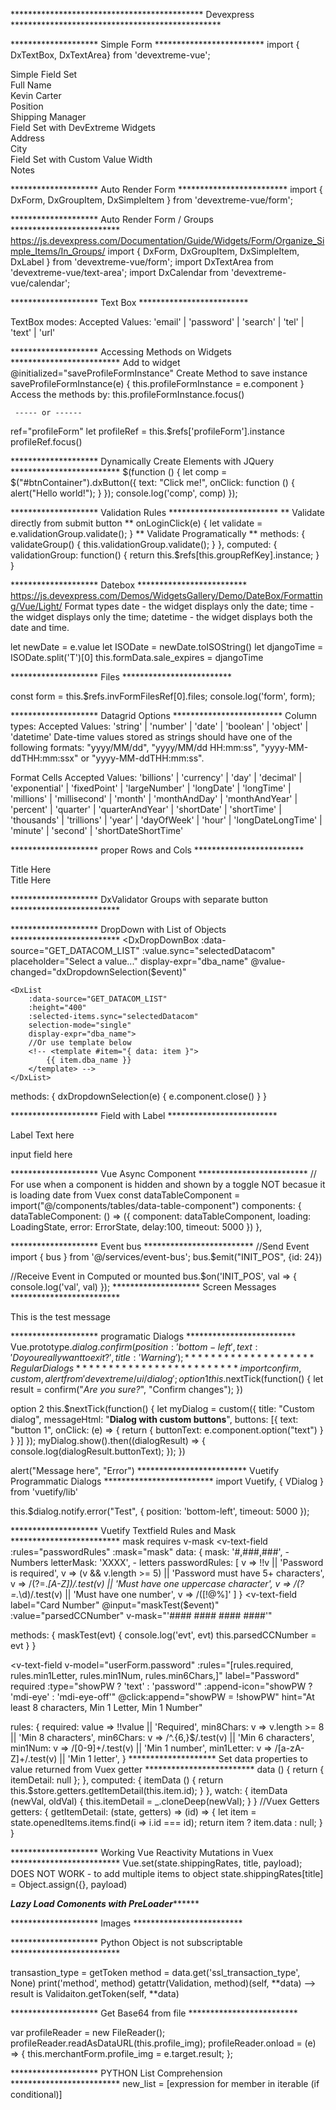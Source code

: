 ********************************************  Devexpress ************************************************

********************  Simple Form *************************
import { DxTextBox, DxTextArea} from 'devextreme-vue';
<div class="form">
	<div class="dx-fieldset">
		<div class="dx-fieldset-header">Simple Field Set</div>
		<div class="dx-field">
			<div class="dx-field-label">Full Name</div>
			<div class="dx-field-value-static">Kevin Carter</div>
		</div>
		<div class="dx-field">
			<div class="dx-field-label">Position</div>
		<div class="dx-field-value-static">Shipping Manager</div>
		</div>
	</div>
	<div class="dx-fieldset">
		<div class="dx-fieldset-header">Field Set with DevExtreme Widgets</div>
		<div class="dx-field">
			<div class="dx-field-label">Address</div>
			<DxTextBox class="dx-field-value" value="424 N Main St."/>
		</div>
		<div class="dx-field">
			<div class="dx-field-label">City</div>
			<DxTextBox class="dx-field-value" value="San Diego"/>
		</div>
	</div>
	<div class="dx-fieldset" id="notes-container">
		<div class="dx-fieldset-header">Field Set with Custom Value Width</div>
		<div class="dx-field">
			<div class="dx-field-label">Notes</div>
			<DxTextArea class="dx-field-value" :height="80" value="Kevin is our hard-working shipping manager and has been helping that department work like clockwork for 18 months. When not in the office, he is usually on the basketball court playing pick-up games."/>
		</div>
	</div>
</div>

********************  Auto Render Form *************************
import { DxForm, DxGroupItem, DxSimpleItem } from 'devextreme-vue/form';
<template>
	<div class="widget-container">
		<DxForm
			id="form"
			:form-data="formData"
			:read-only="readOnly"
			:show-colon-after-label="showColon"
			:label-location="labelLocation"
			:min-col-width="minColWidth"
			:col-count="colCount"
			:width="width"
		/>
	</div>
</template>

********************  Auto Render Form / Groups *************************
https://js.devexpress.com/Documentation/Guide/Widgets/Form/Organize_Simple_Items/In_Groups/
import { DxForm, DxGroupItem, DxSimpleItem, DxLabel } from 'devextreme-vue/form';
import DxTextArea from 'devextreme-vue/text-area';
import DxCalendar from 'devextreme-vue/calendar';

<template>
	<DxForm :form-data="employee">
		<DxGroupItem caption="Personal Data">
			<DxSimpleItem data-field="firstName" />
			<DxSimpleItem data-field="lastName" />
			<DxSimpleItem 
				data-field="birth_date"
				editor-type="dxCalendar"
				:editor-options="calendarOptions" />
		</DxGroupItem>
		<DxGroupItem caption="Contacts">
			<DxSimpleItem data-field="phone">
				<DxLabel text="Show the Phone Number" />
			</DXSimpleItem>
			<DxSimpleItem 
				data-field="description" 
				editor-type="dxTextArea"
				:editor-options="{ height: 90 }" />
		</DxGroupItem>
	</DxForm>
</template>
<script>
	data: () {
		return {
			const employee = {
			firstName: 'John',
			lastName: 'Heart',
			position: 'CEO',
			phone: '+1(213) 555-9392',
			email: 'jheart@dx-email.com'
			},
			calendarOptions: { value: new Date() },
			textAreaOptions: { placeholder: 'Add notes...' }
		}
	}
</script>

******************** Text Box *************************

TextBox modes:
Accepted Values: 'email' | 'password' | 'search' | 'tel' | 'text' | 'url'


******************** Accessing Methods on Widgets *************************
Add to widget
@initialized="saveProfileFormInstance"
Create Method to save instance
saveProfileFormInstance(e) {
	this.profileFormInstance = e.component
}
Access the methods by:  this.profileFormInstance.focus()

     ----- or ------

ref="profileForm"
let profileRef = this.$refs['profileForm'].instance
profileRef.focus()


******************** Dynamically Create Elements with JQuery  ************************* 
$(function () {
	let comp = $("#btnContainer").dxButton({
		text: "Click me!",
		onClick: function () {
				alert("Hello world!");
		}
	});
	console.log('comp', comp)
});

********************  Validation Rules *************************
<DxRequiredRule message="Email is required"/>
<DxEmailRule message="Email is invalid"/>
<DxAsyncRule
	:validation-callback="asyncValidation"
	message="Email is already registered"
/>
<DxCompareRule
	:comparison-target="passwordComparison"
	message="Password and Confirm Password do not match"
/>
<DxPatternRule
	:pattern="namePattern"
	message="Do not use digits in the Name"
/>
** Validate directly from submit button **
onLoginClick(e) {
	let validate = e.validationGroup.validate();
}
** Validate Programatically **
 methods: {
	validateGroup() {
		this.validationGroup.validate();
	}
},
computed: {
	validationGroup: function() {
		return this.$refs[this.groupRefKey].instance;
	}
}


********************  Datebox *************************
https://js.devexpress.com/Demos/WidgetsGallery/Demo/DateBox/Formatting/Vue/Light/
Format
<DxDateBox
	:show-clear-button="true"
	:use-mask-behavior="true"
	:value="date"
	placeholder="Tuesday, 16 of Oct, 2018 14:52"
	display-format="EEEE, d of MMM, yyyy HH:mm"
	type="datetime"
/>
types
date - the widget displays only the date;
time - the widget displays only the time;
datetime - the widget displays both the date and time.

let newDate = e.value
let ISODate = newDate.toISOString()
let djangoTime = ISODate.split('T')[0]
this.formData.sale_expires = djangoTime

********************  Files  *************************
<form
	id="form"
	ref="invFormFilesRef"
	method="post"
	action=""
	enctype="multipart/form-data"
> </form>
const form = this.$refs.invFormFilesRef[0].files;
console.log('form', form);

********************  Datagrid Options  *************************
Column types:
Accepted Values: 'string' | 'number' | 'date' | 'boolean' | 'object' | 'datetime'
Date-time values stored as strings should have one of the following formats: "yyyy/MM/dd", "yyyy/MM/dd HH:mm:ss", "yyyy-MM-ddTHH:mm:ssx" or "yyyy-MM-ddTHH:mm:ss".

Format Cells
Accepted Values: 'billions' | 'currency' | 'day' | 'decimal' | 'exponential' | 'fixedPoint' | 'largeNumber' | 'longDate' | 'longTime' | 'millions' | 'millisecond' | 'month' | 'monthAndDay' | 'monthAndYear' | 'percent' | 'quarter' | 'quarterAndYear' | 'shortDate' | 'shortTime' | 'thousands' | 'trillions' | 'year' | 'dayOfWeek' | 'hour' | 'longDateLongTime' | 'minute' | 'second' | 'shortDateShortTime'


********************  proper Rows and Cols  *************************
<div class="container">
	<div class="row">
		<div class="title">Title Here</div>
		<div class="col-50p">			
		</div>
		<div class="col-50p">
		</div>
	</div>
	<div class="row">
		<div class="title">Title Here</div>
		<div class="col-50p">			
		</div>
		<div class="col-50p">
		</div>
	</div>
</div>

******************** DxValidator Groups with separate button  ************************* 
<template>
    <DxTextBox>
        <DxValidator
            :validation-group="validationGroupName">
            <DxAsyncRule
                :validation-callback="validateAsync"
            />
        </DxValidator>
    </DxTextBox>
 
    <DxDateBox>
        <DxValidator
            :validation-group="validationGroupName">
            <DxAsyncRule
                :validation-callback="validateAsync"
            />
        </DxValidator>
    </DxDateBox>
 
    <DxButton
        :validation-group="validationGroupName"
        @click="validateGroup()"
    />
</template>

******************** DropDown with List of Objects  ************************* 
<DxDropDownBox
	:data-source="GET_DATACOM_LIST"
	:value.sync="selectedDatacom"
	placeholder="Select a value..."
	display-expr="dba_name"
	@value-changed="dxDropdownSelection($event)"
>
	<DxList
		:data-source="GET_DATACOM_LIST"
		:height="400"
		:selected-items.sync="selectedDatacom"
		selection-mode="single"
		display-expr="dba_name"> 
		//Or use template below
		<!-- <template #item="{ data: item }">
			{{ item.dba_name }}
		</template> -->
	</DxList>
</DxDropDownBox>
methods: {
	dxDropdownSelection(e) {
		e.component.close()
	}
}

******************** Field with Label  ************************* 
<div class="field">
	<div class="label">
		Label Text here
	</div>  
	<div class="content">
		<p>input field here</p>
	</div>
</div>

******************** Vue Async Component  ************************* 
// For use when a component is hidden and shown by a toggle NOT becasue it is loading date from Vuex
const dataTableComponent = import("@/components/tables/data-table-component")
components: {
		dataTableComponent: () => ({
			component: dataTableComponent,
			loading: LoadingState,
			error: ErrorState,
			delay:100,
			timeout: 5000
		})
  },


******************** Event bus  ************************* 
//Send Event
import { bus } from '@/services/event-bus';
bus.$emit("INIT_POS", {id: 24})

//Receive Event in Computed or mounted
bus.$on('INIT_POS', val => {
	console.log('val', val)
});
******************** Screen Messages  ************************* 
<div class="row">
	<div class="message success">
		<div class="message-text">
			This is the test message
		</div>
	</div>
</div>

******************** programatic Dialogs  ************************* 
Vue.prototype.$dialog.confirm({
	position: 'bottom-left',
	text: 'Do you really want to exit?',
	title: 'Warning'
});
******************** Regular Dialogs  ************************* 
import { confirm, custom, alert } from 'devextreme/ui/dialog';
option1
this.$nextTick(function() {
let result = confirm("<i>Are you sure?</i>", "Confirm changes");
})

option 2
this.$nextTick(function() {
	let myDialog = custom({
		title: "Custom dialog",
		messageHtml: "<b>Dialog with custom buttons</b>",
		buttons: [{
			text: "button 1",
			onClick: (e) => {
				return { buttonText: e.component.option("text") }
			}
		}]
	});
	myDialog.show().then((dialogResult) => {
			console.log(dialogResult.buttonText);
	});
})

alert("Message here", "Error")
*************************  Vuetify Programmatic Dialogs  ************************* 
import Vuetify, { VDialog } from 'vuetify/lib'

this.$dialog.notify.error("Test", {
	position: 'bottom-left',
	timeout: 5000
});



******************** Vuetify Textfield Rules and Mask  ************************* 
mask requires v-mask
<v-text-field
:rules="passwordRules"
:mask="mask"
</v-text-field>
data: {
	mask: '#,###,###', - Numbers
	letterMask: 'XXXX', - letters
	passwordRules: [ 
    v => !!v || 'Password is required', 
    v => (v && v.length >= 5) || 'Password must have 5+ characters',
    v => /(?=.*[A-Z])/.test(v) || 'Must have one uppercase character', 
    v => /(?=.*\d)/.test(v) || 'Must have one number', 
    v => /([!@$%])/.test(v) || 'Must have one special character [!@#$%]' 
	]
}
<v-text-field
	label="Card Number"
	@input="maskTest($event)"
	:value="parsedCCNumber"
	v-mask="'#### #### #### ####'"
></v-text-field>
methods: {
	maskTest(evt) {
		console.log('evt', evt)
		this.parsedCCNumber = evt
	}
}

<v-text-field
	v-model="userForm.password"
	:rules="[rules.required, rules.min1Letter, rules.min1Num, rules.min6Chars,]"
	label="Password"
	required
	:type="showPW ? 'text' : 'password'"
	:append-icon="showPW ? 'mdi-eye' : 'mdi-eye-off'"
	@click:append="showPW = !showPW"
	hint="At least 8 characters, Min 1 Letter, Min 1 Number"
></v-text-field>
rules: {
	required: value => !!value || 'Required',
	min8Chars: v => v.length >= 8 || 'Min 8 characters',
	min6Chars:	v => /^.{6,}$/.test(v) || 'Min 6 characters',
	min1Num:	v => /[0-9]+/.test(v) || 'Min 1 number',
	min1Letter: v => /[a-zA-Z]+/.test(v) || 'Min 1 letter',
}
******************** Set data properties to value returned from Vuex getter  ************************* 
data () {
  return {
    itemDetail: null
  };
},
computed: {
  itemData () {
    return this.$store.getters.getItemDetail(this.item.id);
  }
},
watch: {
  itemData (newVal, oldVal) {
    this.itemDetail = _.cloneDeep(newVal);
  }
}
//Vuex Getters
getters: {
  getItemDetail: (state, getters) => (id) => {
    let item = state.openedItems.items.find(i => i.id === id);
    return item ? item.data : null;
  }
}

******************** Working Vue Reactivity Mutations in Vuex  ************************* 
Vue.set(state.shippingRates, title, payload);
DOES NOT WORK - to add multiple items to object
state.shippingRates[title] = Object.assign({}, payload)

***************************************Lazy Load Comonents with PreLoader*********************************************
<script>
  const notificationMessagesComponent = import("@/components/universal/notification-messages-component.vue");
  import LoadingState from '@/components/universal/loading-state-component.vue';
  import ErrorState from '@/components/universal/error-state-component.vue';

  components: {
      "notification-messages-component": () => ({
      component: notificationMessagesComponent,
      loading: LoadingState,
      error: ErrorState,
      delay:100,
      timeout: 0
    })
  }
</script>



******************** Images ************************* 
	<v-img src="@/assets/static/web/static/UserProfile600x600.png" max-width="150" max-height="150" alt="Profile"> </v-img>


******************** Python Object is not subscriptable  ************************* 

transastion_type = getToken
method = data.get('ssl_transaction_type', None)
print('method', method)
getattr(Validation, method)(self, **data)
--> result is Validaiton.getToken(self, **data)

******************** Get Base64 from file  ************************* 

var profileReader = new FileReader();
profileReader.readAsDataURL(this.profile_img);
profileReader.onload = (e) => {
	this.merchantForm.profile_img = e.target.result;
};

******************** PYTHON List Comprehension  *************************
new_list = [expression for member in iterable (if conditional)]


